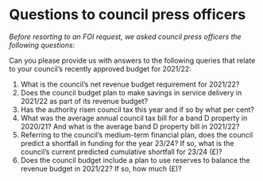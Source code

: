 # Questions to council press officers

*Before resorting to an FOI request, we asked council press officers the following questions:*

Can you please provide us with answers to the following queries that relate to your council’s recently approved budget for 2021/22: 

1. What is the council’s net revenue budget requirement for 2021/22? 
2. Does the council budget plan to make savings in service delivery in 2021/22 as part of its revenue budget? 
3. Has the authority risen council tax this year and if so by what per cent? 
4. What was the average annual council tax bill for a band D property in 2020/21? And what is the average band D property bill in 2021/22? 
5. Referring to the council’s medium-term financial plan, does the council predict a shortfall in funding for the year 23/24? If so, what is the council’s current predicted cumulative shortfall for 23/24 (£)? 
6. Does the council budget include a plan to use reserves to balance the revenue budget in 2021/22? If so, how much (£)? 
